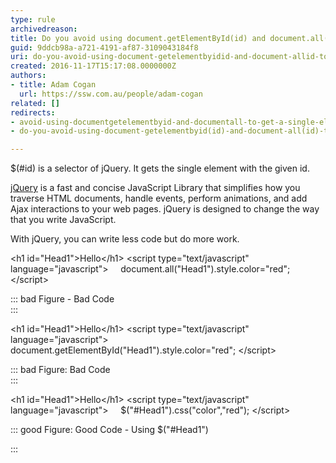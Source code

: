 ```yaml
---
type: rule
archivedreason: 
title: Do you avoid using document.getElementById(id) and document.all(id) to get a single element, instead use selector $(#id)?
guid: 9ddcb98a-a721-4191-af87-3109043184f8
uri: do-you-avoid-using-document-getelementbyidid-and-document-allid-to-get-a-single-element-instead-use-selector-id
created: 2016-11-17T15:17:08.0000000Z
authors:
- title: Adam Cogan
  url: https://ssw.com.au/people/adam-cogan
related: []
redirects:
- avoid-using-documentgetelementbyid-and-documentall-to-get-a-single-element
- do-you-avoid-using-document-getelementbyid(id)-and-document-all(id)-to-get-a-single-element-instead-use-selector-(id)

---
```


$(#id) is a selector of jQuery. It gets the single element with the given id.

[jQuery](http&#58;//jquery.com/) is a fast and concise JavaScript Library that simplifies how you traverse HTML documents, handle events, perform animations, and add Ajax interactions to your web pages. jQuery is designed to change the way that you write JavaScript.

<!--endintro-->

With jQuery, you can write less code but do more work.

&lt;h1 id="Head1"&gt;Hello&lt;/h1&gt; 
&lt;script type="text/javascript" language="javascript"&gt;
    document.all("Head1").style.color="red"; 
&lt;/script&gt;

::: bad
Figure - Bad Code  
:::

&lt;h1 id="Head1"&gt;Hello&lt;/h1&gt; 
&lt;script type="text/javascript" language="javascript"&gt;
    document.getElementById("Head1").style.color="red"; 
&lt;/script&gt;

::: bad
Figure: Bad Code  
:::

&lt;h1 id="Head1"&gt;Hello&lt;/h1&gt; 
&lt;script type="text/javascript" language="javascript"&gt;
    $("#Head1").css("color","red"); 
&lt;/script&gt;

::: good
Figure: Good Code - Using $("#Head1")

:::
